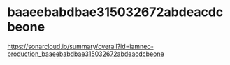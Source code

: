# baaeebabdbae315032672abdeacdcbeone
https://sonarcloud.io/summary/overall?id=iamneo-production_baaeebabdbae315032672abdeacdcbeone
